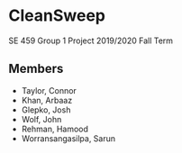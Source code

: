 # CleanSweep
SE 459 Group 1 Project
2019/2020 Fall Term

## Members
- Taylor, Connor
- Khan, Arbaaz
- Glepko, Josh
- Wolf, John
- Rehman, Hamood
- Worransangasilpa, Sarun

